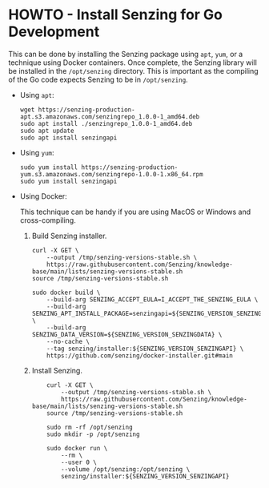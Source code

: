 # HOWTO - Install Senzing for Go Development

This can be done by installing the Senzing package using `apt`, `yum`,
or a technique using Docker containers.
Once complete, the Senzing library will be installed in the `/opt/senzing` directory.
This is important as the compiling of the Go code expects Senzing to be in `/opt/senzing`.

- Using `apt`:

    ```console
    wget https://senzing-production-apt.s3.amazonaws.com/senzingrepo_1.0.0-1_amd64.deb
    sudo apt install ./senzingrepo_1.0.0-1_amd64.deb
    sudo apt update
    sudo apt install senzingapi

    ```

- Using `yum`:

    ```console
    sudo yum install https://senzing-production-yum.s3.amazonaws.com/senzingrepo-1.0.0-1.x86_64.rpm
    sudo yum install senzingapi

    ```

- Using Docker:

  This technique can be handy if you are using MacOS or Windows and cross-compiling.

    1. Build Senzing installer.

        ```console
        curl -X GET \
            --output /tmp/senzing-versions-stable.sh \
            https://raw.githubusercontent.com/Senzing/knowledge-base/main/lists/senzing-versions-stable.sh
        source /tmp/senzing-versions-stable.sh

        sudo docker build \
            --build-arg SENZING_ACCEPT_EULA=I_ACCEPT_THE_SENZING_EULA \
            --build-arg SENZING_APT_INSTALL_PACKAGE=senzingapi=${SENZING_VERSION_SENZINGAPI_BUILD} \
            --build-arg SENZING_DATA_VERSION=${SENZING_VERSION_SENZINGDATA} \
            --no-cache \
            --tag senzing/installer:${SENZING_VERSION_SENZINGAPI} \
            https://github.com/senzing/docker-installer.git#main

        ```

    1. Install Senzing.

        ```console
            curl -X GET \
                --output /tmp/senzing-versions-stable.sh \
                https://raw.githubusercontent.com/Senzing/knowledge-base/main/lists/senzing-versions-stable.sh
            source /tmp/senzing-versions-stable.sh

            sudo rm -rf /opt/senzing
            sudo mkdir -p /opt/senzing

            sudo docker run \
                --rm \
                --user 0 \
                --volume /opt/senzing:/opt/senzing \
                senzing/installer:${SENZING_VERSION_SENZINGAPI}

        ```
